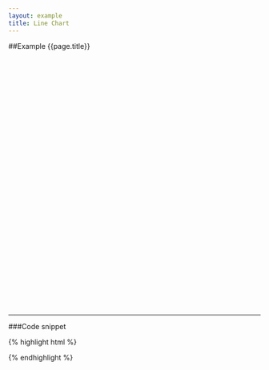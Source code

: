 ```yaml
---
layout: example
title: Line Chart
---
```


##Example {{page.title}}

<div id='placeholder' class='example-placeholder' style="width:720px; height:500px; padding-top:0;"></div>

---

###Code snippet

{% highlight html %}
<div id='placeholder' width="600px" height="400px"></div>
<script>
Vizabi('LineChart', document.getElementById('placeholder'), {
    state: {
      time: {
        value: "1950",
        start: "1800",
        end: "2015"
      },
      marker: {
        label: {
          use: "property",
          which: "geo.name"
        },
        axis_y: {
          use: "indicator",
          which: "gdp_pc",
          scaleType: "log"
        },
        axis_x: {
          use: "indicator",
          which: "time",
          scaleType: "time"
        },
        color: {
          use: "property",
          scaleType: "ordinal",
          which: "geo.name"
        }
      }
    },
    ui: {
        buttons: ['find', 'colors']
    },
    data: {
        reader: 'csv',
        path: '/path/to/your/file.csv'
    }
});
</script>
{% endhighlight %}

<script defer>
Vizabi('LineChart', document.getElementById('placeholder'), {
    state: {
      time: {
        value: "1950",
        start: "1800",
        end: "2015"
      },
      marker: {
        label: {
          use: "property",
          which: "geo.name"
        },
        axis_y: {
          use: "indicator",
          which: "gdp_p_cap_const_ppp2011_dollar",
          scaleType: "log"
        },
        axis_x: {
          use: "indicator",
          which: "time",
          scaleType: "time"
        },
        color: {
          use: "property",
          scaleType: "ordinal",
          which: "geo.name"
        }
      }
    },
    ui: {
      buttons: [],
      dialogs: {
        popup: []
      }
    },
    data: {
        reader: 'csv',
        path: '/preview/data/waffles/dont-panic-poverty.csv'
    }
});
</script>
